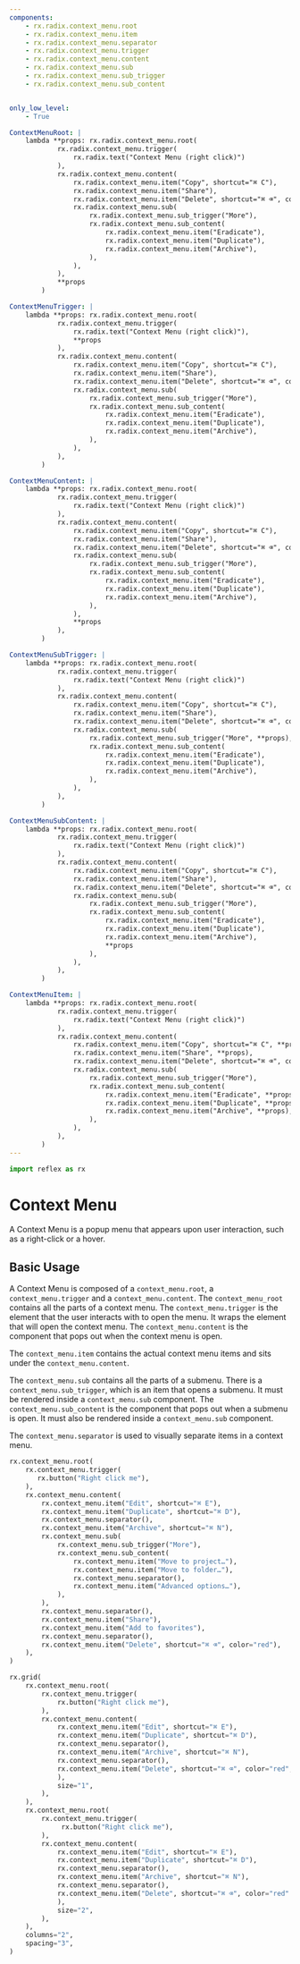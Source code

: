 ```yaml
---
components:
    - rx.radix.context_menu.root
    - rx.radix.context_menu.item
    - rx.radix.context_menu.separator
    - rx.radix.context_menu.trigger
    - rx.radix.context_menu.content
    - rx.radix.context_menu.sub
    - rx.radix.context_menu.sub_trigger
    - rx.radix.context_menu.sub_content


only_low_level:
    - True

ContextMenuRoot: |
    lambda **props: rx.radix.context_menu.root(
            rx.radix.context_menu.trigger(
                rx.radix.text("Context Menu (right click)")
            ),
            rx.radix.context_menu.content(
                rx.radix.context_menu.item("Copy", shortcut="⌘ C"),
                rx.radix.context_menu.item("Share"),
                rx.radix.context_menu.item("Delete", shortcut="⌘ ⌫", color="red"),
                rx.radix.context_menu.sub(
                    rx.radix.context_menu.sub_trigger("More"),
                    rx.radix.context_menu.sub_content(
                        rx.radix.context_menu.item("Eradicate"),
                        rx.radix.context_menu.item("Duplicate"),
                        rx.radix.context_menu.item("Archive"),
                    ),
                ),
            ),
            **props
        )

ContextMenuTrigger: |
    lambda **props: rx.radix.context_menu.root(
            rx.radix.context_menu.trigger(
                rx.radix.text("Context Menu (right click)"),
                **props
            ),
            rx.radix.context_menu.content(
                rx.radix.context_menu.item("Copy", shortcut="⌘ C"),
                rx.radix.context_menu.item("Share"),
                rx.radix.context_menu.item("Delete", shortcut="⌘ ⌫", color="red"),
                rx.radix.context_menu.sub(
                    rx.radix.context_menu.sub_trigger("More"),
                    rx.radix.context_menu.sub_content(
                        rx.radix.context_menu.item("Eradicate"),
                        rx.radix.context_menu.item("Duplicate"),
                        rx.radix.context_menu.item("Archive"),
                    ),
                ),
            ),
        )

ContextMenuContent: |
    lambda **props: rx.radix.context_menu.root(
            rx.radix.context_menu.trigger(
                rx.radix.text("Context Menu (right click)")
            ),
            rx.radix.context_menu.content(
                rx.radix.context_menu.item("Copy", shortcut="⌘ C"),
                rx.radix.context_menu.item("Share"),
                rx.radix.context_menu.item("Delete", shortcut="⌘ ⌫", color="red"),
                rx.radix.context_menu.sub(
                    rx.radix.context_menu.sub_trigger("More"),
                    rx.radix.context_menu.sub_content(
                        rx.radix.context_menu.item("Eradicate"),
                        rx.radix.context_menu.item("Duplicate"),
                        rx.radix.context_menu.item("Archive"),
                    ),
                ),
                **props
            ),
        )

ContextMenuSubTrigger: |
    lambda **props: rx.radix.context_menu.root(
            rx.radix.context_menu.trigger(
                rx.radix.text("Context Menu (right click)")
            ),
            rx.radix.context_menu.content(
                rx.radix.context_menu.item("Copy", shortcut="⌘ C"),
                rx.radix.context_menu.item("Share"),
                rx.radix.context_menu.item("Delete", shortcut="⌘ ⌫", color="red"),
                rx.radix.context_menu.sub(
                    rx.radix.context_menu.sub_trigger("More", **props),
                    rx.radix.context_menu.sub_content(
                        rx.radix.context_menu.item("Eradicate"),
                        rx.radix.context_menu.item("Duplicate"),
                        rx.radix.context_menu.item("Archive"),
                    ),
                ),
            ),
        )

ContextMenuSubContent: |
    lambda **props: rx.radix.context_menu.root(
            rx.radix.context_menu.trigger(
                rx.radix.text("Context Menu (right click)")
            ),
            rx.radix.context_menu.content(
                rx.radix.context_menu.item("Copy", shortcut="⌘ C"),
                rx.radix.context_menu.item("Share"),
                rx.radix.context_menu.item("Delete", shortcut="⌘ ⌫", color="red"),
                rx.radix.context_menu.sub(
                    rx.radix.context_menu.sub_trigger("More"),
                    rx.radix.context_menu.sub_content(
                        rx.radix.context_menu.item("Eradicate"),
                        rx.radix.context_menu.item("Duplicate"),
                        rx.radix.context_menu.item("Archive"),
                        **props
                    ),
                ),
            ),
        )

ContextMenuItem: |
    lambda **props: rx.radix.context_menu.root(
            rx.radix.context_menu.trigger(
                rx.radix.text("Context Menu (right click)")
            ),
            rx.radix.context_menu.content(
                rx.radix.context_menu.item("Copy", shortcut="⌘ C", **props),
                rx.radix.context_menu.item("Share", **props),
                rx.radix.context_menu.item("Delete", shortcut="⌘ ⌫", color="red", **props),
                rx.radix.context_menu.sub(
                    rx.radix.context_menu.sub_trigger("More"),
                    rx.radix.context_menu.sub_content(
                        rx.radix.context_menu.item("Eradicate", **props),
                        rx.radix.context_menu.item("Duplicate", **props),
                        rx.radix.context_menu.item("Archive", **props),
                    ),
                ),
            ),
        )
---
```



```python exec
import reflex as rx
```

# Context Menu

A Context Menu is a popup menu that appears upon user interaction, such as a right-click or a hover.

## Basic Usage

A Context Menu is composed of a `context_menu.root`, a `context_menu.trigger` and a `context_menu.content`. The `context_menu_root` contains all the parts of a context menu. The `context_menu.trigger` is the element that the user interacts with to open the menu. It wraps the element that will open the context menu. The `context_menu.content` is the component that pops out when the context menu is open.

The `context_menu.item` contains the actual context menu items and sits under the `context_menu.content`.

The `context_menu.sub` contains all the parts of a submenu. There is a `context_menu.sub_trigger`, which is an item that opens a submenu. It must be rendered inside a `context_menu.sub` component. The `context_menu.sub_content` is the component that pops out when a submenu is open. It must also be rendered inside a `context_menu.sub` component.

The `context_menu.separator` is used to visually separate items in a context menu.

```python demo
rx.context_menu.root(
    rx.context_menu.trigger(
       rx.button("Right click me"),
    ),
    rx.context_menu.content(
        rx.context_menu.item("Edit", shortcut="⌘ E"),
        rx.context_menu.item("Duplicate", shortcut="⌘ D"),
        rx.context_menu.separator(),
        rx.context_menu.item("Archive", shortcut="⌘ N"),
        rx.context_menu.sub(
            rx.context_menu.sub_trigger("More"),
            rx.context_menu.sub_content(
                rx.context_menu.item("Move to project…"),
                rx.context_menu.item("Move to folder…"),
                rx.context_menu.separator(),
                rx.context_menu.item("Advanced options…"),
            ),
        ),
        rx.context_menu.separator(),
        rx.context_menu.item("Share"),
        rx.context_menu.item("Add to favorites"),
        rx.context_menu.separator(),
        rx.context_menu.item("Delete", shortcut="⌘ ⌫", color="red"),
    ),
)
```

```python demo
rx.grid(
    rx.context_menu.root(
        rx.context_menu.trigger(
            rx.button("Right click me"),
        ),
        rx.context_menu.content(
            rx.context_menu.item("Edit", shortcut="⌘ E"),
            rx.context_menu.item("Duplicate", shortcut="⌘ D"),
            rx.context_menu.separator(),
            rx.context_menu.item("Archive", shortcut="⌘ N"),
            rx.context_menu.separator(),
            rx.context_menu.item("Delete", shortcut="⌘ ⌫", color="red",
            ),
            size="1",
        ),
    ),
    rx.context_menu.root(
        rx.context_menu.trigger(
             rx.button("Right click me"),
        ),
        rx.context_menu.content(
            rx.context_menu.item("Edit", shortcut="⌘ E"),
            rx.context_menu.item("Duplicate", shortcut="⌘ D"),
            rx.context_menu.separator(),
            rx.context_menu.item("Archive", shortcut="⌘ N"),
            rx.context_menu.separator(),
            rx.context_menu.item("Delete", shortcut="⌘ ⌫", color="red"
            ),
            size="2",
        ),
    ),
    columns="2", 
    spacing="3",
)
```
